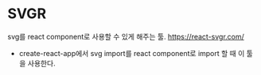 <!-- @format -->

# SVGR

svg를 react component로 사용할 수 있게 해주는 툴.
https://react-svgr.com/

- create-react-app에서 svg import를 react component로 import 할 때 이 툴을 사용한다.
